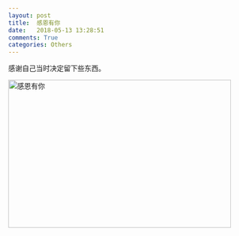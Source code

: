 ```yaml
---
layout: post
title:  感恩有你
date:   2018-05-13 13:28:51
comments: True
categories: Others
---
```


感谢自己当时决定留下些东西。

<a href="https://www.bilibili.com/video/av23238954">
    <img src="{{ site.baseurl }}/img/videoimage2.png" width="450px" height="300px" alt="感恩有你">
</a>